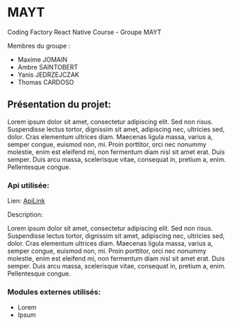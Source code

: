 # MAYT
Coding Factory React Native Course - Groupe MAYT

Membres du groupe :

- Maxime JOMAIN
- Ambre SAINTOBERT
- Yanis JEDRZEJCZAK 
- Thomas CARDOSO

## Présentation du projet: 

Lorem ipsum dolor sit amet, consectetur adipiscing elit. Sed non risus. Suspendisse lectus tortor, dignissim sit amet, adipiscing nec, ultricies sed, dolor. Cras elementum ultrices diam. Maecenas ligula massa, varius a, semper congue, euismod non, mi. Proin porttitor, orci nec nonummy molestie, enim est eleifend mi, non fermentum diam nisl sit amet erat. Duis semper. Duis arcu massa, scelerisque vitae, consequat in, pretium a, enim. Pellentesque congue. 

### Api utilisée:

Lien: [ApiLink](https://www.freetogame.com/api-doc )

Description: 

Lorem ipsum dolor sit amet, consectetur adipiscing elit. Sed non risus. Suspendisse lectus tortor, dignissim sit amet, adipiscing nec, ultricies sed, dolor. Cras elementum ultrices diam. Maecenas ligula massa, varius a, semper congue, euismod non, mi. Proin porttitor, orci nec nonummy molestie, enim est eleifend mi, non fermentum diam nisl sit amet erat. Duis semper. Duis arcu massa, scelerisque vitae, consequat in, pretium a, enim. Pellentesque congue. 

### Modules externes utilisés:

- Lorem
- Ipsum
